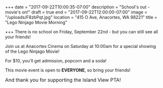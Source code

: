+++
date = "2017-09-22T10:00:35-07:00"
description = "School's out - movie's on!"
draft = true
end = "2017-09-22T12:00:00-07:00"
image = "/uploads/F8zbPqt.jpg"
location = "415 O Ave, Anacortes, WA 98221"
title = "Lego Ninjago Movie Morning"

+++
There is no school on Friday, September 22nd - but you can still see all your friends!

Join us at Anacortes Cinema on Saturday at 10:00am for a special showing of the Lego Ninjago Movie!

For $10, you'll get admission, popcorn and a soda!

This movie event is open to **EVERYONE**, so bring your friends!

<span style="font-size: 1rem;">And thank you for supporting the Island View PTA!</span>